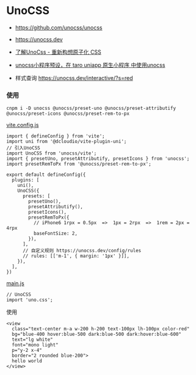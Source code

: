 # UnoCSS

- https://github.com/unocss/unocss
- https://unocss.dev
- [了解UnoCss - 重新构想原子化 CSS](https://antfu.me/posts/reimagine-atomic-css-zh)
- [unocss小程序预设，在 taro uniapp 原生小程序 中使用unocss](https://github.com/MellowCo/unocss-preset-weapp)

- 样式查询 https://unocss.dev/interactive/?s=red

### 使用

```shell
cnpm i -D unocss @unocss/preset-uno @unocss/preset-attributify @unocss/preset-icons @unocss/preset-rem-to-px
```

[vite.config.js](../../vite.config.js)

```
import { defineConfig } from 'vite';
import uni from '@dcloudio/vite-plugin-uni';
// 引入UnoCSS
import UnoCSS from 'unocss/vite';
import { presetUno, presetAttributify, presetIcons } from 'unocss';
import presetRemToPx from '@unocss/preset-rem-to-px';

export default defineConfig({
  plugins: [
    uni(),
    UnoCSS({
      presets: [
        presetUno(),
        presetAttributify(),
        presetIcons(),
        presetRemToPx({
          // iPhone6 1rpx = 0.5px  =>  1px = 2rpx  =>  1rem = 2px = 4rpx
          baseFontSize: 2,
        }),
      ],
      // 自定义规则 https://unocss.dev/config/rules
      // rules: [['m-1', { margin: '1px' }]],
    }),
  ],
})
```

[main.js](../../src/main.js)

```
// UnoCSS
import 'uno.css';
```

使用

```
<view
  class="text-center m-a w-200 h-200 text-100px lh-100px color-red"
  bg="blue-400 hover:blue-500 dark:blue-500 dark:hover:blue-600"
  text="lg white"
  font="mono light"
  p="y-2 x-4"
  border="2 rounded blue-200">
  hello world
</view>
```
